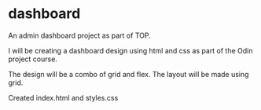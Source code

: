 # dashboard
An admin dashboard project as part of TOP.

I will be creating a dashboard design using html and css as part of the Odin project course. 

The design will be a combo of grid and flex.
The layout will be made using grid.

Created index.html and styles.css

